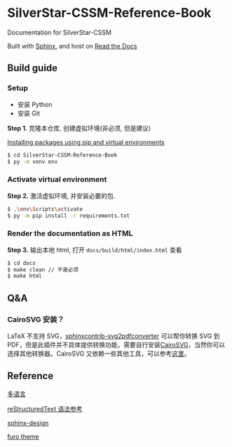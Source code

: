 # SilverStar-CSSM-Reference-Book

Documentation for SilverStar-CSSM

Built with [Sphinx](https://www.sphinx-doc.org/), and host on [Read the Docs](https://readthedocs.org/)

## Build guide

### Setup

- 安装 Python
- 安装 Git

**Step 1.** 克隆本仓库, 创建虚拟环境(非必须, 但是建议)

[Installing packages using pip and virtual environments](https://packaging.python.org/en/latest/guides/installing-using-pip-and-virtual-environments/#creating-a-virtual-environment)

```bash
$ cd SilverStar-CSSM-Reference-Book
$ py -m venv env
```

### Activate virtual environment

**Step 2.** 激活虚拟环境, 并安装必要的包.

```bash
$ .\env\Scripts\activate
$ py -m pip install -r requirements.txt
```

### Render the documentation as HTML

**Step 3.** 输出本地 html, 打开 `docs/build/html/index.html` 查看

```bash
$ cd docs
$ make clean // 不是必须
$ make html
```

## Q&A

### CairoSVG 安装？

LaTeX 不支持 SVG，[sphinxcontrib-svg2pdfconverter](https://pypi.org/project/sphinxcontrib-svg2pdfconverter/) 可以帮你转换 SVG 到 PDF，但是此插件并不具体提供转换功能，需要自行安装[CairoSVG](https://cairosvg.org/)，当然你可以选择其他转换器。CairoSVG 又依赖一些其他工具，可以参考[这里](https://cairosvg.org/documentation/#installation)。

## Reference

[多语言](https://docs.readthedocs.io/en/stable/localization.html#projects-with-multiple-translations-sphinx-only)

[reStructuredText 语法参考](https://www.sphinx-doc.org/en/master/usage/restructuredtext/index.html)

[sphinx-design](https://sphinx-design.readthedocs.io/en/furo-theme/index.html)

[furo theme](https://pradyunsg.me/furo/quickstart/)
